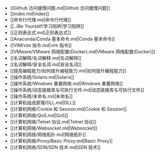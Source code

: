 - [[Github 访问缓慢问题.md|Github 访问缓慢问题]]
- [[index.md|index]]
- [[命令行代理.md|命令行代理]]
- [[../Be Yourself/学习陷阱|学习陷阱]]
- [[正则表达式.md|正则表达式]]
- [[Anaconda/Conda 基本命令.md|Conda 基本命令]]
- [[VIM/vim 指令.md|vim 指令]]
- [[VMware/VMware 网络配置(Docker).md|VMware 网络配置(Docker)]]
- [[名词解释/名词解释.md|名词解释]]
- [[名词解释/安全名词.md|安全名词]]
- [[提高编程能力/如何提升编程能力.md|如何提升编程能力]]
- [[操作系统/Solaris.md|Solaris]]
- [[操作系统/Windows 重置网络.md|Windows 重置网络]]
- [[操作系统/动态链接库与可执行文件.md|动态链接库与可执行文件]]
- [[操作系统/未命名.md|未命名]]
- [[计算机组成原理/DLL.md|DLL]]
- [[计算机网络/Cookie 和 Session.md|Cookie 和 Session]]
- [[计算机网络/QoS.md|QoS]]
- [[计算机网络/Telnet 协议.md|Telnet 协议]]
- [[计算机网络/Websocket.md|Websocket]]
- [[计算机网络/网络拓扑.md|网络拓扑]]
- [[计算机网络/Proxy/Basic Proxy.md|Basic Proxy]]
- [[计算机网络/SDN/SDN 技术.md|SDN 技术]]
